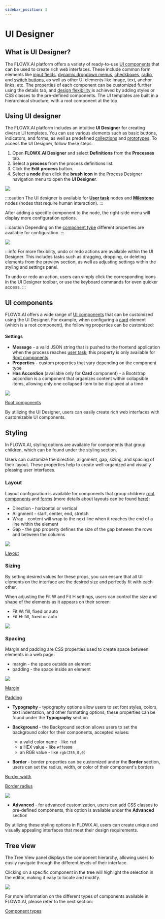 ```yaml
---
sidebar_position: 3
---
```

# UI Designer

## What is UI Designer?

The FLOWX.AI platform offers a variety of ready-to-use [UI components](./ui-component-types/ui-component-types.md) that can be used to create rich web interfaces. These include common form elements like [input fields](./ui-component-types/form-elements/input-form-field.md), [dynamic dropdown menus](./ui-component-types/form-elements/select-form-field.md#example---dynamic-dropdowns), [checkboxes](./ui-component-types/form-elements/checkbox-form-field.md), [radio](./ui-component-types/form-elements/radio-form-field.md), and [switch buttons](./ui-component-types/form-elements/switch-form-field.md), as well as other UI elements like image, text, anchor links, etc. The properties of each component can be customized further using the details tab, and [design flexibility](./#styling) is achieved by adding styles or CSS classes to the pre-defined components. The UI templates are built in a hierarchical structure, with a root component at the top.

## Using UI designer

The FLOWX.AI platform includes an intuitive **UI Designer** for creating diverse UI templates. You can use various elements such as basic buttons, indicators, and forms, as well as predefined [collections](./ui-component-types/collection/collection.md) and [prototypes](./ui-component-types/collection/collection_prototype.md). To access the UI Designer, follow these steps:

1. Open **FLOWX.AI Designer** and select **Definitions** from the **Processes** tab.
2. Select a **process** from the process definitions list.
3. Click the **Edit** **process** button.
4. Select a **node** then click the **brush icon** in the Process Designer navigation menu to open the **UI Designer**.

![](https://s3.eu-west-1.amazonaws.com/docx.flowx.ai/3.1/access_ui_designer.gif)

:::caution
The UI designer is available for [**User task**](../node/user-task-node.md) nodes and [**Milestone**](../node/milestone-node.md) nodes (nodes that require human interaction).
:::

After adding a specific component to the node, the right-side menu will display more configuration options.

:::caution
Depending on the [component type](./ui-component-types) different properties are available for configuration.
:::

![](https://s3.eu-west-1.amazonaws.com/docx.flowx.ai/3.1/use_ui_designer3.gif)

:::info
For more flexibility, undo or redo actions are available within the UI Designer. This includes tasks such as dragging, dropping, or deleting elements from the preview section, as well as adjusting settings within the styling and settings panel.

To undo or redo an action, users can simply click the corresponding icons in the UI Designer toolbar, or use the keyboard commands for even quicker access.
:::

## UI components

FLOWX.AI offers a wide range of [UI components](./ui-component-types) that can be customized using the UI Designer. For example, when configuring a [card](./ui-component-types/root-components/card) element (which is a root component), the following properties can be customized:


#### Settings

* **Message** - a valid JSON string that is pushed to the frontend application when the process reaches [user task](../node/user-task-node.md); this property is only available for [Root components](./ui-component-types/root-components/root-components.md)
* **Properties** - custom properties that vary depending on the component type
* **Has Accordion** (available only for **Card** component) - a Bootstrap accordion is a component that organizes content within collapsible items, allowing only one collapsed item to be displayed at a time

<div className= "image-scaled">

![](https://s3.eu-west-1.amazonaws.com/docx.flowx.ai/3.1/ui_designer_settings.png)

</div>

[Root components](./ui-component-types/root-components)

By utilizing the UI Designer, users can easily create rich web interfaces with customizable UI components.

## Styling

In FLOWX.AI, styling options are available for components that group children, which can be found under the styling section. 

Users can customize the direction, alignment, gap, sizing, and spacing of their layout. These properties help to create well-organized and visually pleasing user interfaces.

### Layout 

Layout configuration is available for components that group children: [root components](./ui-component-types/root-components/) and [forms](./ui-component-types/form-elements/form-elements.md) (more details about layouts can be found [here](https://tburleson-layouts-demos.firebaseapp.com/#/docs)):

   * Direction - horizontal or vertical
   * Alignment - start, center, end, stretch
   * Wrap - content will wrap to the next line when it reaches the end of a line within the element
   * Gap - the gap property defines the size of the gap between the rows and between the columns

![](https://s3.eu-west-1.amazonaws.com/docx.flowx.ai/3.1/layout_styling.gif)

[Layout](https://tburleson-layouts-demos.firebaseapp.com/#/docs)

### Sizing

By setting desired values for these props, you can ensure that all UI elements on the interface are the desired size and perfectly fit with each other. 

When adjusting the Fit W and Fit H settings, users can control the size and shape of the elements as it appears on their screen:

* Fit W: fill, fixed or auto
* Fit H: fill, fixed or auto

![](https://s3.eu-west-1.amazonaws.com/docx.flowx.ai/3.1/ui_sizing.gif)

### Spacing

Margin and padding are CSS properties used to create space between elements in a web page:

* margin - the space outside an element
* padding - the space inside an element

![](https://s3.eu-west-1.amazonaws.com/docx.flowx.ai/3.1/ui_spacing.gif)

[Margin](https://www.w3schools.com/css/css_margin.asp)

[Padding](https://www.w3schools.com/css/css_padding.asp)

* **Typography** - typography options allow users to set font styles, colors, text indentation, and other formatting options; these properties can be found under the **Typography** section
* **Background** - the Background section allows users to set the background color for their components, accepted values:

   - a valid color name - like `red`
   - a HEX value - like `#ff0000`
   - an RGB value - like `rgb(255,0,0)`

* **Border** - border properties can be customized under the **Border** section, users can set the radius, width, or color of their component's borders

[Border width](https://www.w3schools.com/css/css_border_width.asp)

[Border radius](https://www.w3schools.com/css/css_border_rounded.asp)

<div className= "image-scaled">

![](https://s3.eu-west-1.amazonaws.com/docx.flowx.ai/3.1/ui_designer_styling.gif#center)

</div>

* **Advanced** - for advanced customization, users can add CSS classes to pre-defined components, this option is available under the **Advanced** section


By utilizing these styling options in FLOWX.AI, users can create unique and visually appealing interfaces that meet their design requirements.

## Tree view

The Tree View panel displays the component hierarchy, allowing users to easily navigate through the different levels of their interface. 

Clicking on a specific component in the tree will highlight the selection in the editor, making it easy to locate and modify.

![](https://s3.eu-west-1.amazonaws.com/docx.flowx.ai/3.1/ui_designer_tree1.gif)

For more information on the different types of components available in FLOWX.AI, please refer to the next section:

[Component types](./ui-component-types/ui-component-types.md)


